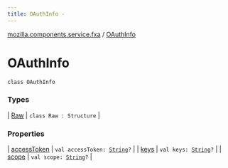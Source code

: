 ```yaml
---
title: OAuthInfo - 
---
```


[mozilla.components.service.fxa](../index.html) / [OAuthInfo](./index.html)

# OAuthInfo

`class OAuthInfo`

### Types

| [Raw](-raw/index.html) | `class Raw : Structure` |

### Properties

| [accessToken](access-token.html) | `val accessToken: `[`String`](https://kotlinlang.org/api/latest/jvm/stdlib/kotlin/-string/index.html)`?` |
| [keys](keys.html) | `val keys: `[`String`](https://kotlinlang.org/api/latest/jvm/stdlib/kotlin/-string/index.html)`?` |
| [scope](scope.html) | `val scope: `[`String`](https://kotlinlang.org/api/latest/jvm/stdlib/kotlin/-string/index.html)`?` |

